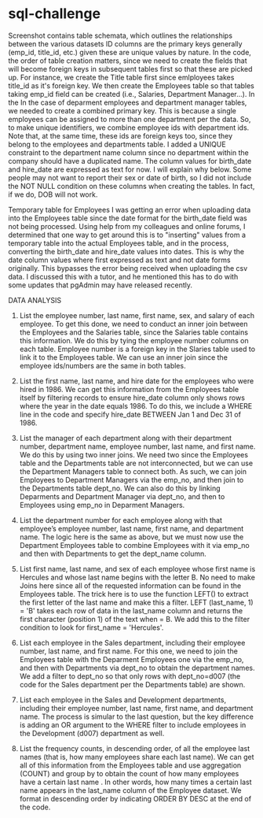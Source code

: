 # sql-challenge

Screenshot contains table schemata, which outlines the relationships between the various datasets
ID columns are the primary keys generally (emp_id, title_id, etc.) given these are unique values by nature.
In the code, the order of table creation matters, since we need to create the fields that will become foreign keys in subsequent tables first so that these are picked up.
For instance, we create the Title table first since emlployees takes title_id as it's foreign key. We then create the Employees table so that tables taking emp_id field can be created (i.e., Salaries, Department Manager...).
In the In the case of deparment employees and department manager tables, we needed to create a combined primary key. This is because a single employees can be assigned to more than one department per the data.
So, to make unique identifiers, we combine employee ids with department ids. Note that, at the same time, these ids are foreign keys too, since they belong to the employees and departments table.
I added a UNIQUE constraint to the department name column since no department within the company should have a duplicated name.
The column values for birth_date and hire_date are expressed as text for now. I will explain why below.
Some people may not want to report their sex or date of birth, so I did not include the NOT NULL condition on these columns when creating the tables. In fact, if we do, DOB will not work.

Temporary table for Employees
I was getting an error when uploading data into the Employees table since the date format for the birth_date field was not being processed. 
Using help from my colleagues and online forums, I determined that one way to get around this is to "inserting" values from a temporary table into the actual Employees table, and in the process, converting
the birth_date and hire_date values into dates. This is why the date column values where first expressed as text and not date forms originally.
This bypasses the error being received when uploading the csv data. I discussed this with a tutor, and he mentioned this has to do with some updates that pgAdmin may have released recently.


DATA ANALYSIS

1. List the employee number, last name, first name, sex, and salary of each employee.
To get this done, we need to conduct an inner join between the Employees and the Salaries table, since the Salaries table contains this information.
We do this by tying the employee number columns on each table. Employee number is a foreign key in the Slaries table used to link it to the Employees table.
We can use an inner join since the employee ids/numbers are the same in both tables.

2. List the first name, last name, and hire date for the employees who were hired in 1986.
We can get this information from the Employees table itself by filtering records to ensure hire_date column only shows rows where the year in the date equals 1986.
To do this, we include a WHERE line in the code and specify hire_date BETWEEN Jan 1 and Dec 31 of 1986.

3. List the manager of each department along with their department number, department name, employee number, last name, and first name.
We do this by using two inner joins. We need two since the Employees table and the Departments table are not interconnected, but we can use the Department Managers table to connect both.
As such, we can join Employees to Department Managers via the emp_no, and then join to the Departments table dept_no. 
We can also do this by linking Deparments and Department Manager via dept_no, and then to Employees using emp_no in Deparment Managers.

4. List the department number for each employee along with that employee’s employee number, last name, first name, and department name.
The logic here is the same as above, but we must now use the Department Employees table to combine Employees with it via emp_no and then with Departments to get the dept_name column.

5. List first name, last name, and sex of each employee whose first name is Hercules and whose last name begins with the letter B.
No need to make Joins here since all of the requested information can be found in the Employees table. The trick here is to use the function LEFT() to extract the first letter of the last name and make this a filter.
LEFT (last_name, 1) = 'B' takes each row of data in the last_name column and returns the first character (position 1) of the text when = B. We add this to the filter condition to look for first_name = 'Hercules'.

6. List each employee in the Sales department, including their employee number, last name, and first name.
For this one, we need to join the Employees table with the Deparment Employees one via the emp_no, and then with Departments via dept_no to obtain the department names.
We add a filter to dept_no so that only rows with dept_no=d007 (the code for the Sales department per the Departments table) are shown.

7. List each employee in the Sales and Development departments, including their employee number, last name, first name, and department name.
The process is simular to the last question, but the key difference is adding an OR argument to the WHERE filter to include employees in the Development (d007) department as well.

8. List the frequency counts, in descending order, of all the employee last names (that is, how many employees share each last name).
We can get all of this information from the Employees table and use aggregation (COUNT) and group by to obtain the count of how many employees have a certain last name .
In other words, how many times a certain last name appears in the last_name column of the Employee dataset.
We format in descending order by indicating ORDER BY DESC at the end of the code.
